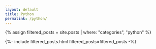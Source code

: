 ```yaml
---
layout: default
title: Python
permalink: /python/
---
```

{% assign filtered_posts = site.posts | where: "categories", "python" %}

{%- include filtered_posts.html filtered_posts=filtered_posts -%}
